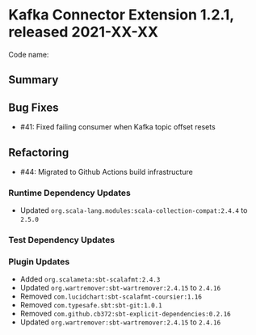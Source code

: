 # Kafka Connector Extension 1.2.1, released 2021-XX-XX

Code name: 

## Summary

## Bug Fixes

* #41: Fixed failing consumer when Kafka topic offset resets

## Refactoring

* #44: Migrated to Github Actions build infrastructure

### Runtime Dependency Updates

* Updated `org.scala-lang.modules:scala-collection-compat:2.4.4` to `2.5.0`

### Test Dependency Updates

### Plugin Updates

* Added `org.scalameta:sbt-scalafmt:2.4.3`
* Updated `org.wartremover:sbt-wartremover:2.4.15` to `2.4.16`
* Removed `com.lucidchart:sbt-scalafmt-coursier:1.16`
* Removed `com.typesafe.sbt:sbt-git:1.0.1`
* Removed `com.github.cb372:sbt-explicit-dependencies:0.2.16`
* Updated `org.wartremover:sbt-wartremover:2.4.15` to `2.4.16`
